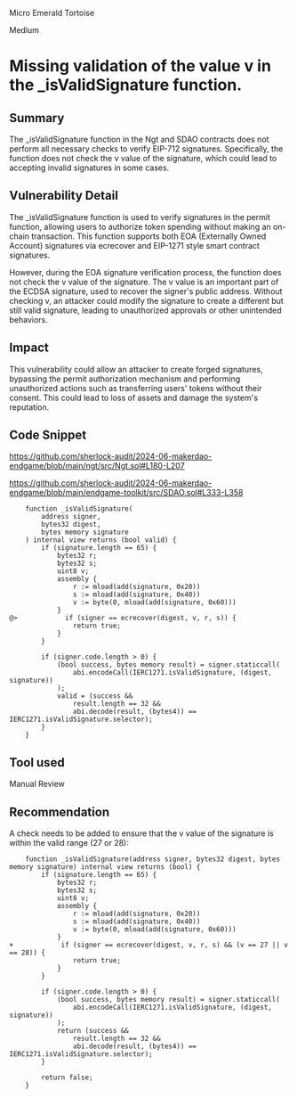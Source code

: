 Micro Emerald Tortoise

Medium

# Missing validation of the value v in the _isValidSignature function.

## Summary
The _isValidSignature function in the Ngt and SDAO contracts does not perform all necessary checks to verify EIP-712 signatures. Specifically, the function does not check the v value of the signature, which could lead to accepting invalid signatures in some cases.

## Vulnerability Detail
The _isValidSignature function is used to verify signatures in the permit function, allowing users to authorize token spending without making an on-chain transaction. This function supports both EOA (Externally Owned Account) signatures via ecrecover and EIP-1271 style smart contract signatures.

However, during the EOA signature verification process, the function does not check the v value of the signature. The v value is an important part of the ECDSA signature, used to recover the signer's public address. Without checking v, an attacker could modify the signature to create a different but still valid signature, leading to unauthorized approvals or other unintended behaviors.

## Impact
This vulnerability could allow an attacker to create forged signatures, bypassing the permit authorization mechanism and performing unauthorized actions such as transferring users' tokens without their consent. This could lead to loss of assets and damage the system's reputation.

## Code Snippet
https://github.com/sherlock-audit/2024-06-makerdao-endgame/blob/main/ngt/src/Ngt.sol#L180-L207

https://github.com/sherlock-audit/2024-06-makerdao-endgame/blob/main/endgame-toolkit/src/SDAO.sol#L333-L358

```solidity
    function _isValidSignature(
        address signer,
        bytes32 digest,
        bytes memory signature
    ) internal view returns (bool valid) {
        if (signature.length == 65) {
            bytes32 r;
            bytes32 s;
            uint8 v;
            assembly {
                r := mload(add(signature, 0x20))
                s := mload(add(signature, 0x40))
                v := byte(0, mload(add(signature, 0x60)))
            }
@>            if (signer == ecrecover(digest, v, r, s)) {
                return true;
            }
        }

        if (signer.code.length > 0) {
            (bool success, bytes memory result) = signer.staticcall(
                abi.encodeCall(IERC1271.isValidSignature, (digest, signature))
            );
            valid = (success &&
                result.length == 32 &&
                abi.decode(result, (bytes4)) == IERC1271.isValidSignature.selector);
        }
    }
```

## Tool used

Manual Review

## Recommendation
A check needs to be added to ensure that the v value of the signature is within the valid range (27 or 28):

```solidity
    function _isValidSignature(address signer, bytes32 digest, bytes memory signature) internal view returns (bool) {
        if (signature.length == 65) {
            bytes32 r;
            bytes32 s;
            uint8 v;
            assembly {
                r := mload(add(signature, 0x20))
                s := mload(add(signature, 0x40))
                v := byte(0, mload(add(signature, 0x60)))
            }
+            if (signer == ecrecover(digest, v, r, s) && (v == 27 || v == 28)) {
                return true;
            }
        }

        if (signer.code.length > 0) {
            (bool success, bytes memory result) = signer.staticcall(
                abi.encodeCall(IERC1271.isValidSignature, (digest, signature))
            );
            return (success &&
                result.length == 32 &&
                abi.decode(result, (bytes4)) == IERC1271.isValidSignature.selector);
        }

        return false;
    }
```